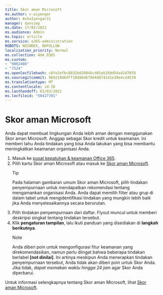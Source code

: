 ```yaml
---
title: Skor aman Microsoft
ms.author: v-aiyengar
author: AshaIyengar21
manager: dansimp
ms.date: 17/02/2021
ms.audience: Admin
ms.topic: article
ms.service: o365-administration
ROBOTS: NOINDEX, NOFOLLOW
localization_priority: Normal
ms.collection: Adm_O365
ms.custom:
- "9002486"
- "7524"
ms.openlocfilehash: c8fe2efbc8832b02004bcd01eb289d54a42d78f8
ms.sourcegitcommit: 969219d6dff18d86d679d4d8741d1e39e4ce9539
ms.translationtype: MT
ms.contentlocale: id-ID
ms.lasthandoff: 03/03/2021
ms.locfileid: "50427701"
---
```

# <a name="microsoft-secure-score"></a>Skor aman Microsoft

Anda dapat membuat lingkungan Anda lebih aman dengan menggunakan Skor aman Microsoft. Anggap sebagai Skor kredit untuk keamanan. Ini memberi tahu Anda tindakan yang bisa Anda lakukan yang bisa membantu meningkatkan keamanan organisasi Anda.

1. Masuk ke [pusat kepatuhan & keamanan Office 365](https://go.microsoft.com/fwlink/p/?linkid=2077143).
1. Pilih kartu Skor aman Microsoft atau masuk ke [Skor aman Microsoft](https://go.microsoft.com/fwlink/?linkid=2099589).
    > [!TIP]
    >  Pada halaman gambaran umum Skor aman Microsoft, pilih tindakan penyempurnaan untuk mendapatkan rekomendasi tentang mengamankan organisasi Anda. Anda dapat memilih filter atau grup di dalam tabel untuk mengidentifikasi tindakan yang mungkin lebih baik jika Anda menyelesaikannya secara berurutan.
1. Pilih tindakan penyempurnaan dari daftar. Flyout muncul untuk memberi deskripsi singkat tentang tindakan tersebut.
1. Klik **pengaturan tampilan**, lalu ikuti panduan yang disediakan di **langkah berikutnya**.
    > [!NOTE]
    > Anda diberi poin untuk mengonfigurasi fitur keamanan yang direkomendasikan, namun perlu diingat bahwa beberapa tindakan berlabel **[not dinilai]**. Ini artinya meskipun Anda menerapkan tindakan penyempurnaan tersebut, Anda tidak akan diberi poin untuk Skor Anda. Jika tidak, *dapat memakan waktu hingga 24 jam* agar Skor Anda diperbarui.

Untuk informasi selengkapnya tentang Skor aman Microsoft, lihat [Skor aman Microsoft](https://go.microsoft.com/fwlink/?linkid=2103077).